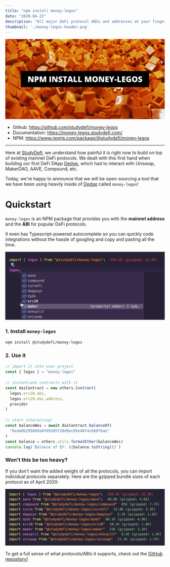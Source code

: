 ```yaml
---
title: "npm install money-legos"
date: "2020-04-23"
description: "All major DeFi protocol ABIs and addresses at your finger tips! With Typescript autocomplete!"
thumbnail: './money-legos-header.png'
---
```


![header image](./money-legos-header.png)

- Github: https://github.com/studydefi/money-legos
- Documentation: https://money-legos.studydefi.com/
- NPM: https://www.npmjs.com/package/@studydefi/money-legos

---

Here at [StudyDefi](https://studydefi.com), we understand how painful it is right now to build on top of existing mainnet DeFi protocols. We dealt with this first hand when building our first DeFi DApp [Dedge](https://dedge.exchange), which had to interact with Uniswap, MakerDAO, AAVE, Compound, etc.

Today, we're happy to announce that we will be open-sourcing a tool that we have been using heavily inside of [Dedge](https://dedge.exchange) called `money-legos`!

# Quickstart

`money-legos` is an NPM package that provides you with the **mainnet address** and the **ABI** for popular DeFi protocols.

It even has Typescript-powered autocomplete so you can quickly code integrations without the hassle of googling and copy and pasting all the time.

![Typescript autocomplete](./legos-autocomplete.gif)

### 1. Install `money-legos`

```bash
npm install @studydefi/money-legos
```

### 2. Use it

```javascript
// import it into your project
const { legos } = "money-legos"

// instantiate contracts with it
const daiContract = new ethers.Contract(
  legos.erc20.abi,
  legos.erc20.dai.address,
  provider
)

// start interacting!
const balanceWei = await daiContract.balanceOf(
  "0xde0b295669a9fd93d5f28d9ec85e40f4cb697bae"
)
const balance = ethers.utils.formatEther(balanceWei)
console.log(`Balance of EF: ${balance.toString()}`)
```

### Won't this be too heavy?

If you don't want the added weight of all the protocols, you can import individual protocols separately. Here are the gzipped bundle sizes of each protocol as of April 2020:

![bundle size](./weight.png)

To get a full sense of what protocols/ABIs it supports, check out the [GitHub repository!](http://github.com/studydefi/money-legos)
